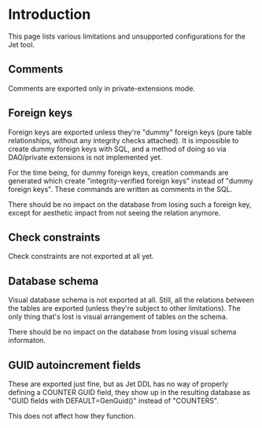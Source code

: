 # Introduction #
This page lists various limitations and unsupported configurations for the Jet tool.

## Comments ##
Comments are exported only in private-extensions mode.

## Foreign keys ##
Foreign keys are exported unless they're "dummy" foreign keys (pure table relationships, without any integrity checks attached). It is impossible to create dummy foreign keys with SQL, and a method of doing so via DAO/private extensions is not implemented yet.

For the time being, for dummy foreign keys, creation commands are generated which create "integrity-verified foreign keys" instead of "dummy foreign keys". These commands are written as comments in the SQL.

There should be no impact on the database from losing such a foreign key, except for aesthetic impact from not seeing the relation anymore.

## Check constraints ##
Check constraints are not exported at all yet.

## Database schema ##
Visual database schema is not exported at all. Still, all the relations between the tables are exported (unless they're subject to other limitations). The only thing that's lost is visual arrangement of tables on the schema.

There should be no impact on the database from losing visual schema informaton.

## GUID autoincrement fields ##
These are exported just fine, but as Jet DDL has no way of properly defining a COUNTER GUID field, they show up in the resulting database as "GUID fields with DEFAULT=GenGuid()" instead of "COUNTERS".

This does not affect how they function.